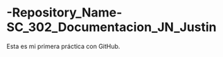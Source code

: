 # -Repository\_Name-SC\_302\_Documentacion\_JN\_Justin





Esta es mi primera práctica con GitHub.


